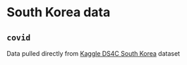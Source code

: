 # South Korea data

## `covid`

Data pulled directly from [Kaggle DS4C South Korea](https://www.kaggle.com/kimjihoo/coronavirusdataset/metadata) dataset
